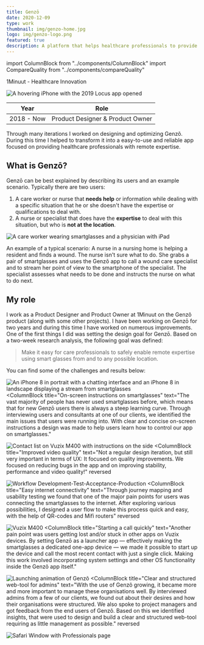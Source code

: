 ```yaml
---
title: Genzō
date: 2020-12-09
type: work
thumbnail: img/genzo-home.jpg
logo: img/genzo-logo.png
featured: true
description: A platform that helps healthcare professionals to provide remote expertise using smartglasses.
---
```

import ColumnBlock from "../components/ColumnBlock"
import CompareQuality from "../components/compareQuality"

<Title>Genzō</Title>
<SubTitle>1Minuut - Healthcare Innovation</SubTitle>

<HeroImage>

![A hovering iPhone with the 2019 Locus app opened](img/genzo-home.jpg)

</HeroImage>

<Wide>
  <IntroTable>

  | Year      | Role                             |
  | --------- | -------------------------------- |
  | 2018 - Now | Product Designer & Product Owner |

  </IntroTable>
</Wide>

<IntroText>
Through many iterations I worked on designing and optimizing Genzõ. During this time I helped to transform it into a easy-to-use and reliable app focused on providing healthcare professionals with remote expertise.
</IntroText>

<RegularBlock>

## What is Genzō?
Genzō can be best explained by describing its users and an example scenario. Typically there are two users: 
1. A care worker or nurse that **needs help** or information while dealing with a specific situation that he or she doesn't have the expertise or qualifications to deal with.
2. A nurse or specialist that does have the **expertise** to deal with this situation, but who is **not at the location**.

![A care worker wearing smartglasses and a physician with iPad](img/two-users.png)

An example of a typical scenario: A nurse in a nursing home is helping a resident and finds a wound. The nurse isn't sure what to do. She grabs a pair of smartglasses and uses the Genzõ app to call a wound care specialist and to stream her point of view to the smartphone of the specialist. The specialist assesses what needs to be done and instructs the nurse on what to do next.

## My role
I work as a Product Designer and Product Owner at 1Minuut on the Genzõ product (along with some other projects). I have been working on Genzō for two years and during this time I have worked on numerous improvements. One of the first things I did was setting the design goal for Genzō. Based on a two-week research analysis, the following goal was defined:
> Make it easy for care professionals to safely enable remote expertise using smart glasses from and to any possible location.

You can find some of the challenges and results below:

</RegularBlock>
<ColumnBlock
  title="Visual redesign of the iOS and Android app"
  text="Our first objective was to make a fresh redesign of the iOS and Android app. We went to one of our clients and interviewed users and consultants to identify the main issues that users had run into. Based on insights gathered there we started a redesign for Genzō. We focused on improving consistency, feedback, error prevention and clarity."
  reversed
>

![An iPhone 8 in portrait with a chatting interface and an iPhone 8 in landscape displaying a stream from smartglasses](img/fresh-redesign.png)
</ColumnBlock>
<ColumnBlock
  title="On-screen instructions on smartglasses"
  text="The vast majority of people has never used smartglasses before, which means that for new Genzō users there is always a steep learning curve. Through interviewing users and consultants at one of our clients, we identified the main issues that users were running into. With clear and concise on-screen instructions a design was made to help users learn how to control our app on smartglasses."
>

![Contact list on Vuzix M400 with instructions on the side](img/side-view.png)
</ColumnBlock>
<ColumnBlock
  title="Improved video quality"
  text="Not a regular design iteration, but still very important in terms of UX: It focused on quality improvements. We focused on reducing bugs in the app and on improving stability, performance and video quality!"
  reversed
>
<CompareQuality />
</ColumnBlock>
<ColumnBlock
  title="Structured way of developing"
  text="Working with inexperienced remote developers from a very different culture provided a challenging experience. I set up procedures and workflows that allowed us to improve the quality and efficiency of development. Among those were improved hand-off, the introduction of a DTAP street and improved collaboration with some of our clients while testing. All of this helped to efficiently develop new functionality that also works well."
>

![Workflow Development-Test-Acceptance-Production](img/DTAP.jpg)
</ColumnBlock>
<ColumnBlock
  title="Easy internet connectivity"
  text="Through journey mapping and usability testing we found that one of the major pain points for users was connecting the smartglasses to the internet. After exploring various possibilities, I designed a user flow to make this process quick and easy, with the help of QR-codes and Mifi routers"
  reversed
>

![Vuzix M400](img/Vuzix-M400.png)
</ColumnBlock>
<ColumnBlock
  title="Starting a call quickly"
  text="Another pain point was users getting lost and/or stuck in other apps on Vuzix devices. By setting Genzō as a launcher app — effectively making the smartglasses a dedicated one-app device — we made it possible to start up the device and call the most recent contact with just a single click. Making this work involved incorporating system settings and other OS functionality inside the Genzõ app itself."
>

![Launching animation of Genzõ](img/start.gif)
</ColumnBlock>
<ColumnBlock
  title="Clear and structured web-tool for admins"
  text="With the use of Genzõ growing, it became more and more important to manage these organisations well. By interviewed admins from a few of our clients, we found out about their desires and how their organisations were structured. We also spoke to project managers and got feedback from the end users of Genzõ. Based on this we identified insights, that were used to design and build a clear and structured web-tool requiring as little management as possible."
  reversed
>

![Safari Window with Professionals page](img/admintool.png)
</ColumnBlock>
